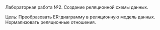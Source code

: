 Лабораторная работа №2. Создание реляционной схемы данных.

Цель: Преобразовать ER-диаграмму в реляционную модель данных. Нормализовать реляционные отношения.
